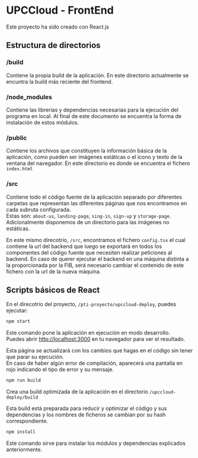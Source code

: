 # UPCCloud - FrontEnd

Este proyecto ha sido creado con React.js

## Estructura de directorios

### /build 
Contiene la propia build de la aplicación. En este directorio actualmente se encuntra la build más reciente del frontend.

### /node_modules 
Contiene las librerias y dependencias necesarias para la ejecución del programa en local. Al final de este documento se encuentra la forma de instalación de estos módulos.


### /public
Contiene los archivos que constituyen la información básica de la aplicación, como pueden ser imágenes estáticas o el icono y texto de la ventana del navegador. En este directorio es donde se encuentra el fichero `index.html`

### /src
Contiene todo el código fuente de la aplicación separado por diferentes carpetas que representan las diferentes páginas que nos encontramos en cada subruta configurada.\
Estas son: `about-us`, `landing-page`, `sing-in`, `sign-up` y `storage-page`.\
Adicionalmente disponemos de un directorio para las imágenes no estáticas.

En este mismo direcotrio, `/src`, encontramos el fichero `config.tsx` el cual contiene la url del backend que luego se exportará en todos los componentes del código fuente que necesiten realizar peticiones al backend.
En caso de querer ejecutar el backend en una máquina distinta a la proporcionada por la FIB, será necesario cambiar el contenido de este fichero con la url de la nueva máquina.

## Scripts básicos de React

En el direcotrio del proyecto, `/pti-proyecto/upccloud-deploy`, puedes ejecutar:

```bash
npm start
```

Este comando pone la aplicación en ejecución en modo desarrollo.\
Puedes abrir [http://localhost:3000](http://localhost:3000) en tu navegador para ver el resultado.

Esta página se actualizará con los cambios que hagas en el código sin tener que parar su ejecución.\
En caso de haber algún error de compilación, aparecerá una pantalla en rojo indicando el tipo de error y su mensaje.


```bash
npm run build
```

Crea una build optimizada de la aplicación en el directorio `/upccloud-deploy/build`

Esta build está preparada para reducir y optimizar el código y sus dependencias y los nombres de ficheros se cambian por su hash correspondiente.


```bash
npm install
```

Este comando sirve para instalar los módulos y dependencias explicados anteriormente.
